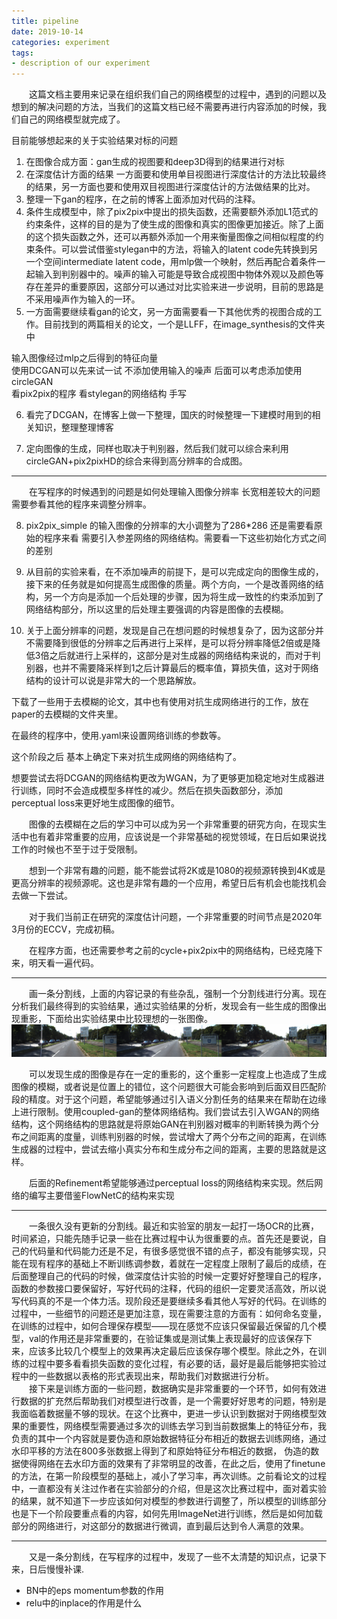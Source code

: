 ```yaml
---
title: pipeline
date: 2019-10-14
categories: experiment
tags:
- description of our experiment
---
```


　　这篇文档主要用来记录在组织我们自己的网络模型的过程中，遇到的问题以及想到的解决问题的方法，当我们的这篇文档已经不需要再进行内容添加的时候，我们自己的网络模型就完成了。

<!-- more -->

目前能够想起来的关于实验结果对标的问题

1. 在图像合成方面：gan生成的视图要和deep3D得到的结果进行对标<br>
2. 在深度估计方面的结果 一方面要和使用单目视图进行深度估计的方法比较最终的结果，另一方面也要和使用双目视图进行深度估计的方法做结果的比对。<br>
3. 整理一下gan的程序，在之前的博客上面添加对代码的注释。<br>
4. 条件生成模型中，除了pix2pix中提出的损失函数，还需要额外添加L1范式的约束条件，这样的目的是为了使生成的图像和真实的图像更加接近。除了上面的这个损失函数之外，还可以再额外添加一个用来衡量图像之间相似程度的约束条件。可以尝试借鉴stylegan中的方法，将输入的latent code先转换到另一个空间intermediate latent code，用mlp做一个映射，然后再配合着条件一起输入到判别器中的。噪声的输入可能是导致合成视图中物体外观以及颜色等存在差异的重要原因，这部分可以通过对比实验来进一步说明，目前的思路是不采用噪声作为输入的一环。<br>
5. 一方面需要继续看gan的论文，另一方面需要看一下其他优秀的视图合成的工作。目前找到的两篇相关的论文，一个是LLFF，在image_synthesis的文件夹中<br>

输入图像经过mlp之后得到的特征向量<br>
使用DCGAN可以先来试一试 不添加使用输入的噪声 后面可以考虑添加使用circleGAN<br>
看pix2pix的程序 看stylegan的网络结构 手写<br>

6. 看完了DCGAN，在博客上做一下整理，国庆的时候整理一下建模时用到的相关知识，整理整理博客<br>

7. 定向图像的生成，同样也取决于判别器，然后我们就可以综合来利用circleGAN+pix2pixHD的综合来得到高分辨率的合成图。<br>

***
　　在写程序的时候遇到的问题是如何处理输入图像分辨率 长宽相差较大的问题 需要参看其他的程序来调整分辨率。<br>

8. pix2pix_simple 的输入图像的分辨率的大小调整为了286*286 还是需要看原始的程序来看
需要引入参差网络的网络结构。需要看一下这些初始化方式之间的差别<br>

9. 从目前的实验来看，在不添加噪声的前提下，是可以完成定向的图像生成的，接下来的任务就是如何提高生成图像的质量。两个方向，一个是改善网络的结构，另一个方向是添加一个后处理的步骤，因为将生成一致性的约束添加到了网络结构部分，所以这里的后处理主要强调的内容是图像的去模糊。<br>
10. 关于上面分辨率的问题，发现是自己在想问题的时候想复杂了，因为这部分并不需要降到很低的分辨率之后再进行上采样，是可以将分辨率降低2倍或是降低3倍之后就进行上采样的，这部分是对生成器的网络结构来说的，而对于判别器，也并不需要降采样到1之后计算最后的概率值，算损失值，这对于网络结构的设计可以说是非常大的一个思路解放。

下载了一些用于去模糊的论文，其中也有使用对抗生成网络进行的工作，放在paper的去模糊的文件夹里。

在最终的程序中，使用.yaml来设置网络训练的参数等。 

这个阶段之后 基本上确定下来对抗生成网络的网络结构了。

想要尝试去将DCGAN的网络结构更改为WGAN，为了更够更加稳定地对生成器进行训练，同时不会造成模型多样性的减少。然后在损失函数部分，添加perceptual loss来更好地生成图像的细节。



　　图像的去模糊在之后的学习中可以成为另一个非常重要的研究方向，在现实生活中也有着非常重要的应用，应该说是一个非常基础的视觉领域，在日后如果说找工作的时候也不至于过于受限制。<br>

　　想到一个非常有趣的问题，能不能尝试将2K或是1080的视频源转换到4K或是更高分辨率的视频源呢。这也是非常有趣的一个应用，希望日后有机会也能找机会去做一下尝试。<br>

　　对于我们当前正在研究的深度估计问题，一个非常重要的时间节点是2020年3月份的ECCV，完成初稿。

　　在程序方面，也还需要参考之前的cycle+pix2pix中的网络结构，已经克隆下来，明天看一遍代码。

***

　　画一条分割线，上面的内容记录的有些杂乱，强制一个分割线进行分离。现在分析我们最终得到的实验结果，通过实验结果的分析，发现会有一些生成的图像出现重影，下面给出实验结果中比较理想的一张图像。![](/pic/synthesis.png)

　　可以发现生成的图像是存在一定的重影的，这个重影一定程度上也造成了生成图像的模糊，或者说是位置上的错位，这个问题很大可能会影响到后面双目匹配阶段的精度。对于这个问题，希望能够通过引入语义分割任务的结果来在帮助在边缘上进行限制。使用coupled-gan的整体网络结构。我们尝试去引入WGAN的网络结构，这个网络结构的思路就是将原始GAN在判别器对概率的判断转换为两个分布之间距离的度量，训练判别器的时候，尝试增大了两个分布之间的距离，在训练生成器的过程中，尝试去缩小真实分布和生成分布之间的距离，主要的思路就是这样。

　　后面的Refinement希望能够通过perceptual loss的网络结构来实现。然后网络的编写主要借鉴FlowNetC的结构来实现

***
　　一条很久没有更新的分割线。最近和实验室的朋友一起打一场OCR的比赛，时间紧迫，只能先随手记录一些在比赛过程中认为很重要的点。首先还是要说，自己的代码量和代码能力还是不足，有很多感觉很不错的点子，都没有能够实现，只能在现有程序的基础上不断训练调参数，着就在一定程度上限制了最后的成绩，在后面整理自己的代码的时候，做深度估计实验的时候一定要好好整理自己的程序，函数的参数接口要保留好，写好代码的注释，代码的组织一定要灵活高效，所以说写代码真的不是一个体力活。现阶段还是要继续多看其他人写好的代码。在训练的过程中，一些细节的问题还是更加注意，现在需要注意的方面有：如何命名变量，在训练的过程中，如何合理保存模型——现在感觉不应该只保留最近保留的几个模型，val的作用还是非常重要的，在验证集或是测试集上表现最好的应该保存下来，应该多比较几个模型上的效果再决定最后应该保存哪个模型。除此之外，在训练的过程中要多看看损失函数的变化过程，有必要的话，最好是最后能够把实验过程中的一些数据以表格的形式表现出来，帮助我们对数据进行分析。<br>
　　接下来是训练方面的一些问题，数据确实是非常重要的一个环节，如何有效进行数据的扩充然后帮助我们对模型进行改善，是一个需要好好思考的问题，特别是我面临着数据量不够的现状。在这个比赛中，更进一步认识到数据对于网络模型效果的重要性，网络模型需要通过多次的训练去学习到当前数据集上的特征分布，我负责的其中一个内容就是要伪造和原始数据特征分布相近的数据去训练网络，通过水印平移的方法在800多张数据上得到了和原始特征分布相近的数据， 伪造的数据使得网络在去水印方面的效果有了非常明显的改善，在此之后，使用了finetune的方法，在第一阶段模型的基础上，减小了学习率，再次训练。之前看论文的过程中，一直都没有关注过作者在实验部分的介绍，但是这次比赛过程中，面对着实验的结果，就不知道下一步应该如何对模型的参数进行调整了，所以模型的训练部分也是下一个阶段要重点看的内容，如何先用ImageNet进行训练，然后是如何加载部分的网络进行，对这部分的数据进行微调，直到最后达到令人满意的效果。

***

　　又是一条分割线，在写程序的过程中，发现了一些不太清楚的知识点，记录下来，日后慢慢补课.

- BN中的eps momentum参数的作用
- relu中的inplace的作用是什么